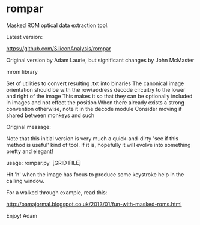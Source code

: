 rompar
======

Masked ROM optical data extraction tool.

Latest version:

  https://github.com/SiliconAnalysis/rompar

Original version by Adam Laurie, but significant changes by John McMaster


mrom library

Set of utilities to convert resulting .txt into binaries
The canonical image orientation should be with the row/address decode circuitry to the lower and right of the image
This makes it so that they can be optionally included in images and not effect the position
When there already exists a strong convention otherwise, note it in the decode module
Consider moving if shared between monkeys and such

Original message:

Note that this initial version is very much a quick-and-dirty 'see if this method is useful'
kind of tool. If it is, hopefully it will evolve into something pretty and elegant!

  usage: rompar.py <IMAGE> <BITS PER GROUP> <ROWS PER GROUP> [GRID FILE]

Hit 'h' when the image has focus to produce some keystroke help in the calling window.

For a walked through example, read this:

  http://oamajormal.blogspot.co.uk/2013/01/fun-with-masked-roms.html

Enjoy!
Adam

